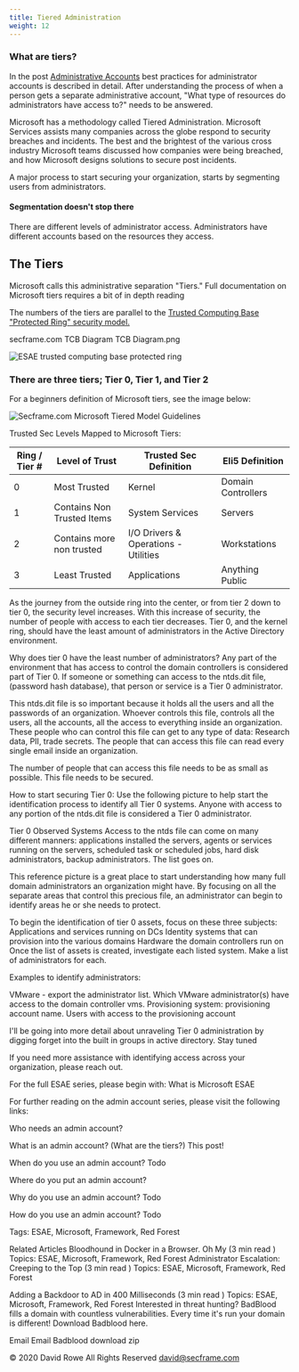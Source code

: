 ```yaml
---
title: Tiered Administration
weight: 12
---
```



### What are tiers?
 
 
In the post [Administrative Accounts](/redforest/phase1/adminaccounts/) best practices for administrator accounts is  described in detail. After understanding the process of when a person gets a separate administrative account, "What type of resources do administrators have access to?" needs to be answered.


 Microsoft has a methodology called Tiered Administration. Microsoft Services assists many companies across the globe respond to security breaches and incidents. The best and the brightest of the various cross industry Microsoft teams discussed how companies were being breached, and how Microsoft designs solutions to secure post incidents. 
 
A major process to start securing your organization, starts by segmenting users from administrators. 

#### Segmentation doesn't stop there

There are different levels of administrator access.  Administrators have different accounts based on the resources they access.

## The Tiers
Microsoft calls this administrative separation "Tiers." Full documentation on Microsoft tiers requires a bit of in depth reading

The numbers of the tiers are parallel to the [Trusted Computing Base "Protected Ring" security model.](https://en.wikipedia.org/wiki/Trusted_computing_base)
 

secframe.com TCB Diagram
TCB Diagram.png
 
![ESAE trusted computing base protected ring](</redforest/phase1/images/TCB Diagram.png?classes=shadow>)

### There are three tiers; Tier 0, Tier 1, and Tier 2

For a beginners definition of Microsoft tiers, see the image below:

![Secframe.com Microsoft Tiered Model Guidelines](</redforest/phase1/images/Secframe.com Microsoft Tiered Model Guidelines.jpg?classes=shadow>)
 

Trusted Sec Levels Mapped to Microsoft Tiers:
 

| Ring / Tier #	| Level of Trust | Trusted Sec Definition | Eli5 Definition |
| ------------- | -------------- | ---------------------- | --------------- |
| 0 | Most Trusted |	Kernel |	Domain Controllers |
| 1 |Contains Non Trusted Items	| System Services |	Servers |
| 2 | Contains more non trusted	| I/O Drivers & Operations - Utilities |	Workstations |
| 3 | Least Trusted	 | 	Applications | Anything Public |
 

 As the journey from the outside ring into the center, or from tier 2 down to tier 0, the security level increases.  With this increase of security, the number of people with access to each tier decreases. Tier 0, and the kernel ring, should have the least amount of administrators in the Active Directory environment.

 

Why does tier 0 have the least number of administrators?
Any part of the environment that has access to control the domain controllers is considered part of Tier 0. If someone or something can access to the ntds.dit file, (password hash database), that person or service is a Tier 0 administrator.

This ntds.dit file is so important because it holds all the users and all the passwords of an organization. Whoever controls this file, controls all the users, all the accounts, all the access to everything inside an organization. These people who can control this file can get to any type of data: Research data, PII, trade secrets. The people that can access this file can read every single email inside an organization.

 The number of people that can access this file needs to be as small as possible. This file needs to be secured.

 

How to start securing Tier 0:
Use the following picture to help start the identification process to identify all Tier 0 systems. Anyone with access to any portion of the ntds.dit file is considered a Tier 0 administrator.

 

Tier 0 Observed Systems
Access to the ntds file can come on many different manners: applications installed the servers, agents or services running on the servers, scheduled task or scheduled jobs, hard disk administrators, backup administrators. The list goes on.

This reference picture is a great place to start understanding how many full domain administrators an organization might have. By focusing on all the separate areas that control this precious file, an administrator can begin to identify areas he or she needs to protect.

 

 
To begin the identification of tier 0 assets, focus on these three subjects:
Applications and services running on DCs
Identity systems that can provision into the various domains
Hardware the domain controllers run on
Once the list of assets is created, investigate each listed system. Make a list of administrators for each.

Examples to identify administrators:

VMware - export the administrator list. Which VMware administrator(s) have access to the domain controller vms.
Provisioning system: provisioning account name. Users with access to the provisioning account
 

I'll be going into more detail about unraveling Tier 0 administration by digging forget into the built in groups in active directory. Stay tuned

 

If you need more assistance with identifying access across your organization, please reach out.

 

 

For the full ESAE series, please begin with: What is Microsoft ESAE

 

For further reading on the admin account series, please visit the following links:

Who needs an admin account?

What is an admin account? (What are the tiers?) This post!

When do you use an admin account? Todo

Where do you put an admin account?

Why do you use an admin account? Todo

How do you use an admin account? Todo

 

Tags: ESAE, Microsoft, Framework, Red Forest


 
Related Articles
Bloodhound in Docker in a Browser. Oh My
(3 min read )
Topics: ESAE, Microsoft, Framework, Red Forest
Administrator Escalation: Creeping to the Top
(3 min read )
Topics: ESAE, Microsoft, Framework, Red Forest

 
Adding a Backdoor to AD in 400 Milliseconds
(3 min read )
Topics: ESAE, Microsoft, Framework, Red Forest
Interested in threat hunting?
BadBlood fills a domain with countless vulnerabilities. Every time it's run your domain is different! Download Badblood here.

Email
Email
Badblood download zip
 
 
© 2020 David Rowe All Rights Reserved david@secframe.com
